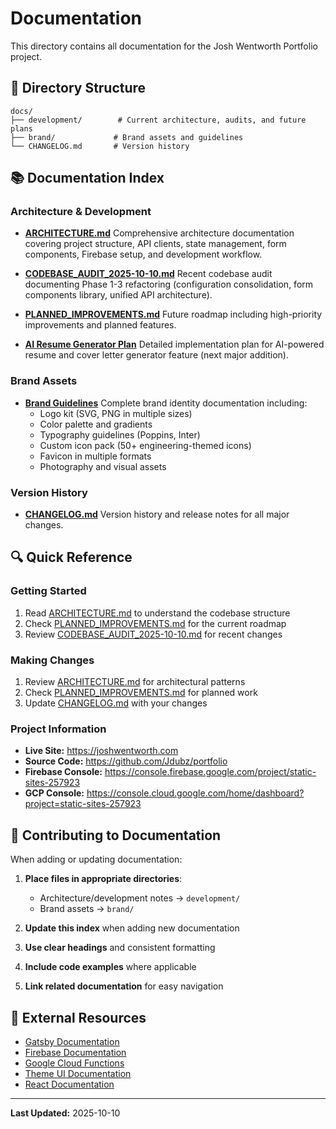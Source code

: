 # Documentation

This directory contains all documentation for the Josh Wentworth Portfolio project.

## 📂 Directory Structure

```
docs/
├── development/        # Current architecture, audits, and future plans
├── brand/             # Brand assets and guidelines
└── CHANGELOG.md       # Version history
```

## 📚 Documentation Index

### Architecture & Development

- **[ARCHITECTURE.md](./development/ARCHITECTURE.md)**
  Comprehensive architecture documentation covering project structure, API clients, state management, form components, Firebase setup, and development workflow.

- **[CODEBASE_AUDIT_2025-10-10.md](./development/CODEBASE_AUDIT_2025-10-10.md)**
  Recent codebase audit documenting Phase 1-3 refactoring (configuration consolidation, form components library, unified API architecture).

- **[PLANNED_IMPROVEMENTS.md](./development/PLANNED_IMPROVEMENTS.md)**
  Future roadmap including high-priority improvements and planned features.

- **[AI Resume Generator Plan](./development/ai-resume-generator-plan.md)**
  Detailed implementation plan for AI-powered resume and cover letter generator feature (next major addition).

### Brand Assets

- **[Brand Guidelines](./brand/README.md)**
  Complete brand identity documentation including:
  - Logo kit (SVG, PNG in multiple sizes)
  - Color palette and gradients
  - Typography guidelines (Poppins, Inter)
  - Custom icon pack (50+ engineering-themed icons)
  - Favicon in multiple formats
  - Photography and visual assets

### Version History

- **[CHANGELOG.md](./CHANGELOG.md)**
  Version history and release notes for all major changes.

## 🔍 Quick Reference

### Getting Started

1. Read [ARCHITECTURE.md](./development/ARCHITECTURE.md) to understand the codebase structure
2. Check [PLANNED_IMPROVEMENTS.md](./development/PLANNED_IMPROVEMENTS.md) for the current roadmap
3. Review [CODEBASE_AUDIT_2025-10-10.md](./development/CODEBASE_AUDIT_2025-10-10.md) for recent changes

### Making Changes

1. Review [ARCHITECTURE.md](./development/ARCHITECTURE.md) for architectural patterns
2. Check [PLANNED_IMPROVEMENTS.md](./development/PLANNED_IMPROVEMENTS.md) for planned work
3. Update [CHANGELOG.md](./CHANGELOG.md) with your changes

### Project Information

- **Live Site:** https://joshwentworth.com
- **Source Code:** https://github.com/Jdubz/portfolio
- **Firebase Console:** https://console.firebase.google.com/project/static-sites-257923
- **GCP Console:** https://console.cloud.google.com/home/dashboard?project=static-sites-257923

## 📝 Contributing to Documentation

When adding or updating documentation:

1. **Place files in appropriate directories**:
   - Architecture/development notes → `development/`
   - Brand assets → `brand/`

2. **Update this index** when adding new documentation

3. **Use clear headings** and consistent formatting

4. **Include code examples** where applicable

5. **Link related documentation** for easy navigation

## 🔗 External Resources

- [Gatsby Documentation](https://www.gatsbyjs.com/docs/)
- [Firebase Documentation](https://firebase.google.com/docs)
- [Google Cloud Functions](https://cloud.google.com/functions/docs)
- [Theme UI Documentation](https://theme-ui.com/)
- [React Documentation](https://react.dev/)

---

**Last Updated:** 2025-10-10
